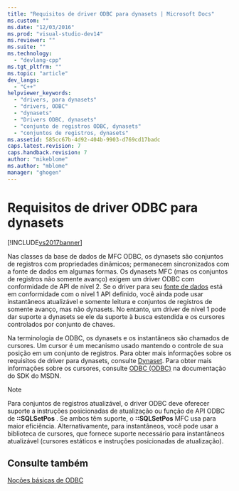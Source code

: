 ```yaml
---
title: "Requisitos de driver ODBC para dynasets | Microsoft Docs"
ms.custom: ""
ms.date: "12/03/2016"
ms.prod: "visual-studio-dev14"
ms.reviewer: ""
ms.suite: ""
ms.technology: 
  - "devlang-cpp"
ms.tgt_pltfrm: ""
ms.topic: "article"
dev_langs: 
  - "C++"
helpviewer_keywords: 
  - "drivers, para dynasets"
  - "drivers, ODBC"
  - "dynasets"
  - "Drivers ODBC, dynasets"
  - "conjunto de registros ODBC, dynasets"
  - "conjuntos de registros, dynasets"
ms.assetid: 585cc67b-4d92-404b-9903-d769cd17badc
caps.latest.revision: 7
caps.handback.revision: 7
author: "mikeblome"
ms.author: "mblome"
manager: "ghogen"
---
```

# Requisitos de driver ODBC para dynasets
[!INCLUDE[vs2017banner](../../assembler/inline/includes/vs2017banner.md)]

Nas classes da base de dados de MFC ODBC, os dynasets são conjuntos de registros com propriedades dinâmicos; permanecem sincronizados com a fonte de dados em algumas formas.  Os dynasets MFC \(mas os conjuntos de registros não somente avanço\) exigem um driver ODBC com conformidade de API de nível 2.  Se o driver para seu [fonte de dados](../../data/odbc/data-source-odbc.md) está em conformidade com o nível 1 API definido, você ainda pode usar instantâneos atualizável e somente leitura e conjuntos de registros de somente avanço, mas não dynasets.  No entanto, um driver de nível 1 pode dar suporte a dynasets se ele da suporte à busca estendida e os cursores controlados por conjunto de chaves.  
  
 Na terminologia de ODBC, os dynasets e os instantâneos são chamados de cursores.  Um cursor é um mecanismo usado mantendo o controle de sua posição em um conjunto de registros.  Para obter mais informações sobre os requisitos de driver para dynasets, consulte [Dynaset](../../data/odbc/dynaset.md).  Para obter mais informações sobre os cursores, consulte [ODBC \(ODBC\)](https://msdn.microsoft.com/en-us/library/ms710252.aspx) na documentação do SDK do MSDN.  
  
> [!NOTE]
>  Para conjuntos de registros atualizável, o driver ODBC deve oferecer suporte a instruções posicionadas de atualização ou função de API ODBC de **::SQLSetPos** .  Se ambos têm suporte, o **::SQLSetPos** MFC usa para maior eficiência.  Alternativamente, para instantâneos, você pode usar a biblioteca de cursores, que fornece suporte necessário para instantâneos atualizável \(cursores estáticos e instruções posicionadas de atualização\).  
  
## Consulte também  
 [Noções básicas de ODBC](../../data/odbc/odbc-basics.md)